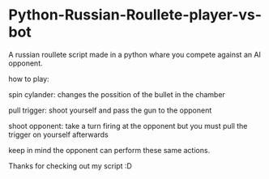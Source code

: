 # Python-Russian-Roullete-player-vs-bot
A russian roullete script made in a python whare you compete against an AI opponent.

how to play:

spin cylander: changes the possition of the bullet in the chamber

pull trigger: shoot yourself and pass the gun to the opponent

shoot opponent: take a turn firing at the opponent but you must pull the trigger on yourself afterwards


keep in mind the opponent can perform these same actions.

Thanks for checking out my script :D
